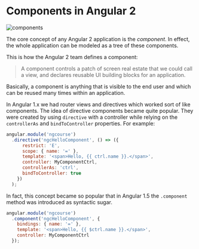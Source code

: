# Components in Angular 2

![components](../../img/components.jpg)

The core concept of any Angular 2 application is the *component*. In effect, the whole application can be modeled as a tree of these components.

This is how the Angular 2 team defines a component:

> A component controls a patch of screen real estate that we could call a view, and declares reusable UI building blocks for an application.

Basically, a component is anything that is visible to the end user and which can be reused many times within an application.

In Angular 1.x we had router views and directives which worked sort of like components. The idea of directive components became quite popular. They were created by using `directive` with a controller while relying on the `controllerAs` and `bindToController` properties. For example:

```js
angular.module('ngcourse')
  .directive('ngcHelloComponent', () => ({
      restrict: 'E',
      scope: { name: '=' },
      template: '<span>Hello, {{ ctrl.name }}.</span>',
      controller: MyComponentCtrl,
      controllerAs: 'ctrl',
      bindToController: true
    })
  );
```

In fact, this concept became so popular that in Angular 1.5 the `.component` method was introduced as syntactic sugar.

```js
angular.module('ngcourse')
  .component('ngcHelloComponent', {
    bindings: { name: '=' },
    template: '<span>Hello, {{ $ctrl.name }}.</span>',
    controller: MyComponentCtrl
  });
```
